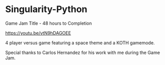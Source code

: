 # Singularity-Python

Game Jam Title - 48 hours to Completion

https://youtu.be/vtN9hDAGOEE

4 player versus game featuring a space theme and a KOTH gamemode.

Special thanks to Carlos Hernandez for his work with me during the Game Jam.
